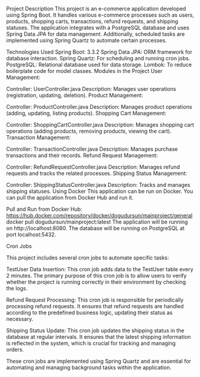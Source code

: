 Project Description
This project is an e-commerce application developed using Spring Boot. 
It handles various e-commerce processes such as users, products, shopping carts, transactions, refund requests, and shipping statuses. 
The application integrates with a PostgreSQL database and uses Spring Data JPA for data management. 
Additionally, scheduled tasks are implemented using Spring Quartz to automate certain processes.

Technologies Used
Spring Boot: 3.3.2
Spring Data JPA: ORM framework for database interaction.
Spring Quartz: For scheduling and running cron jobs.
PostgreSQL: Relational database used for data storage.
Lombok: To reduce boilerplate code for model classes.
Modules in the Project
User Management:

Controller: UserController.java
Description: Manages user operations (registration, updating, deletion).
Product Management:

Controller: ProductController.java
Description: Manages product operations (adding, updating, listing products).
Shopping Cart Management:

Controller: ShoppingCartController.java
Description: Manages shopping cart operations (adding products, removing products, viewing the cart).
Transaction Management:

Controller: TransactionController.java
Description: Manages purchase transactions and their records.
Refund Request Management:

Controller: RefundRequestController.java
Description: Manages refund requests and tracks the related processes.
Shipping Status Management:

Controller: ShippingStatusController.java
Description: Tracks and manages shipping statuses.
Using Docker
This application can be run on Docker. You can pull the application from Docker Hub and run it.

Pull and Run from Docker Hub:
https://hub.docker.com/repository/docker/dogudursun/mainproject/general
docker pull dogudursun/mainproject:latest
The application will be running on http://localhost:8080. The database will be running on PostgreSQL at port localhost:5432.

Cron Jobs

This project includes several cron jobs to automate specific tasks:

TestUser Data Insertion: This cron job adds data to the TestUser table every 2 minutes. The primary purpose of this cron job is to allow users to verify whether the project is running correctly in their environment by checking the logs.

Refund Request Processing: This cron job is responsible for periodically processing refund requests. It ensures that refund requests are handled according to the predefined business logic, updating their status as necessary.

Shipping Status Update: This cron job updates the shipping status in the database at regular intervals. It ensures that the latest shipping information is reflected in the system, which is crucial for tracking and managing orders.

These cron jobs are implemented using Spring Quartz and are essential for automating and managing background tasks within the application.
